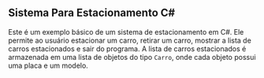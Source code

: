## Sistema Para Estacionamento C#

Este é um exemplo básico de um sistema de estacionamento em C#. Ele permite ao usuário estacionar um carro, retirar um carro, mostrar a lista de carros estacionados e sair do programa. A lista de carros estacionados é armazenada em uma lista de objetos do tipo `Carro`, onde cada objeto possui uma placa e um modelo.



